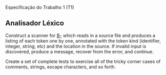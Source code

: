 Especificação do Trabalho 1 (T1)

## Analisador Léxico

Construct a scanner for [B-](./linguagem.md) which reads in a source file and produces a listing of each token one by one, annotated with the token kind (identifier, integer, string, etc) and the location in the source.  If invalid input is discovered, produce a message, recover from the error, and continue.

Create a set of complete tests to exercise all of the tricky corner cases of
comments, strings, escape characters, and so forth.
